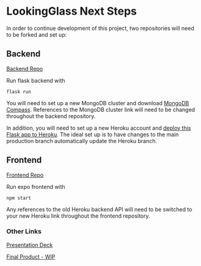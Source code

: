 # LookingGlass Next Steps

In order to continue development of this project, two repositories will need to be forked and set up:

## Backend

[Backend Repo](https://github.com/FreshFoodies/FreshFoodies)


Run flask backend with
```
flask run
```

You will need to set up a new MongoDB cluster and download [MongoDB Compass](https://www.mongodb.com/products/compass). References to the MongoDB cluster link will need to be changed throughout the backend repository.

In addition, you will need to set up a new Heroku account and [deploy this Flask app to Heroku](https://realpython.com/flask-by-example-part-1-project-setup/). The ideal set up is to have changes to the main production branch automatically update the Heroku branch.


## Frontend

[Frontend Repo](https://github.com/FreshFoodies/FreshFoodies)


Run expo frontend with
```
npm start
```

Any references to the old Heroku backend API will need to be switched to your new Heroku link throughout the frontend repository.

### Other Links

[Presentation Deck](https://docs.google.com/presentation/d/1uNQsNYkwTvcslU7DrDMNwNpT26kMaTYrXtptSvNJe_s/edit#slide=id.gb301727d1d_0_49)

[Final Product - WIP]()
